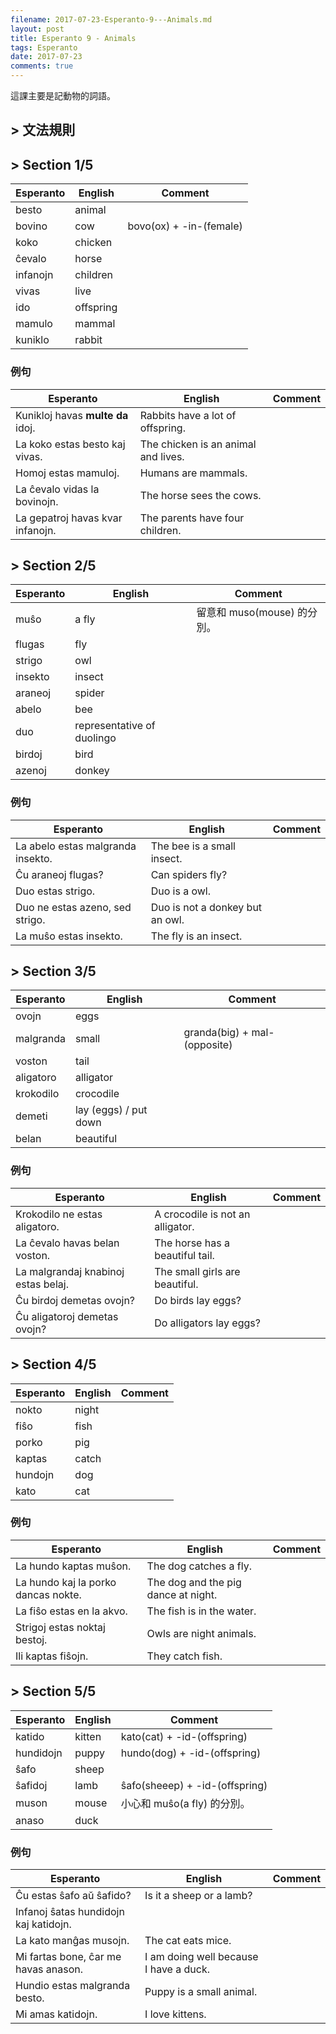 ```yaml
---
filename: 2017-07-23-Esperanto-9---Animals.md
layout: post
title: Esperanto 9 - Animals
tags: Esperanto
date: 2017-07-23
comments: true
---
```

這課主要是記動物的詞語。

## > 文法規則

## > Section 1/5

|Esperanto|English|Comment|
|---|---|---|
|besto|animal||
|bovino|cow|bovo(ox) + -in-(female)|
|koko|chicken||
|ĉevalo|horse||
|infanojn|children||
|vivas|live||
|ido|offspring||
|mamulo|mammal||
|kuniklo|rabbit||

### 例句

|Esperanto|English|Comment|
|---|---|---|
|Kunikloj havas **multe da** idoj.|Rabbits have a lot of offspring.||
|La koko estas besto kaj vivas.|The chicken is an animal and lives.||
|Homoj estas mamuloj.|Humans are mammals.||
|La ĉevalo vidas la bovinojn.|The horse sees the cows.||
|La gepatroj havas kvar infanojn.|The parents have four children.||

## > Section 2/5

|Esperanto|English|Comment|
|---|---|---|
|muŝo|a fly|留意和 muso(mouse) 的分別。|
|flugas|fly||
|strigo|owl||
|insekto|insect||
|araneoj|spider||
|abelo|bee||
|duo|representative of duolingo||
|birdoj|bird||
|azenoj|donkey||

### 例句

|Esperanto|English|Comment|
|---|---|---|
|La abelo estas malgranda insekto.|The bee is a small insect.||
|Ĉu araneoj flugas?|Can spiders fly?||
|Duo estas strigo.|Duo is a owl.||
|Duo ne estas azeno, sed strigo.|Duo is not a donkey but an owl.||
|La muŝo estas insekto.|The fly is an insect.||

## > Section 3/5

|Esperanto|English|Comment|
|---|---|---|
|ovojn|eggs||
|malgranda|small|granda(big) + mal-(opposite)|
|voston|tail||
|aligatoro|alligator||
|krokodilo|crocodile||
|demeti|lay (eggs) / put down||
|belan|beautiful||

### 例句

|Esperanto|English|Comment|
|---|---|---|
|Krokodilo ne estas aligatoro.|A crocodile is not an alligator.||
|La ĉevalo havas belan voston.|The horse has a beautiful tail.||
|La malgrandaj knabinoj estas belaj.|The small girls are beautiful.||
|Ĉu birdoj demetas ovojn?|Do birds lay eggs?||
|Ĉu aligatoroj demetas ovojn?|Do alligators lay eggs?||

## > Section 4/5

|Esperanto|English|Comment|
|---|---|---|
|nokto|night||
|fiŝo|fish||
|porko|pig||
|kaptas|catch||
|hundojn|dog||
|kato|cat||

### 例句

|Esperanto|English|Comment|
|---|---|---|
|La hundo kaptas muŝon.|The dog catches a fly.||
|La hundo kaj la porko dancas nokte.|The dog and the pig dance at night.||
|La fiŝo estas en la akvo.|The fish is in the water.||
|Strigoj estas noktaj bestoj.|Owls are night animals.||
|Ili kaptas fiŝojn.|They catch fish.||

## > Section 5/5

|Esperanto|English|Comment|
|---|---|---|
|katido|kitten|kato(cat) + -id-(offspring)|
|hundidojn|puppy|hundo(dog) + -id-(offspring)|
|ŝafo|sheep||
|ŝafidoj|lamb|ŝafo(sheeep) + -id-(offspring)|
|muson|mouse|小心和 muŝo(a fly) 的分別。|
|anaso|duck||

### 例句

|Esperanto|English|Comment|
|---|---|---|
|Ĉu estas ŝafo aŭ ŝafido?|Is it a sheep or a lamb?||
|Infanoj ŝatas hundidojn kaj katidojn.||
|La kato manĝas musojn.|The cat eats mice.||
|Mi fartas bone, ĉar me havas anason.|I am doing well because I have a duck.||
|Hundio estas malgranda besto.|Puppy is a small animal.||
|Mi amas katidojn.|I love kittens.||
